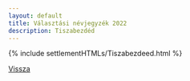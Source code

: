 ```yaml
---
layout: default
title: Választási névjegyzék 2022
description: Tiszabezdéd
---
```


{% include settlementHTMLs/Tiszabezdeed.html %}

[Vissza](./)